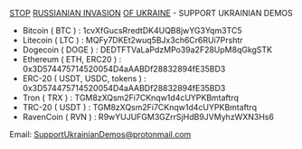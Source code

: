 [STOP](https://news.un.org/en/story/2022/03/1114052) [RUSSIANIAN INVASION](https://en.wikipedia.org/wiki/2022_Russian_invasion_of_Ukraine) [OF UKRAINE](https://liveuamap.com/) - SUPPORT UKRAINIAN DEMOS 

-	Bitcoin		( BTC )						:	1cvXfGucsRredtDK4UQB8jwYG3Yqm3TC5
-	Litecoin	( LTC )						:	MQFy7DKEt2wuq5BJx3ch6Cr6RUi7Prshtr
-	Dogecoin	( DOGE )					:	DEDTFTVaLaPdzMPo39a2F28UpM8qGkgSTK
-	Ethereum	( ETH, ERC20 )				:	0x3D574475714520054D4aAABDf28832894fE35BD3
-	ERC-20		( USDT, USDC, tokens )		:	0x3D574475714520054D4aAABDf28832894fE35BD3
-	Tron		( TRX )						:	TGM8zXQsm2Fi7CKnqw1d4cUYPKBmtaftrq
-	TRC-20		( USDT )					:	TGM8zXQsm2Fi7CKnqw1d4cUYPKBmtaftrq
-	RavenCoin	( RVN )						:	R9wYUJUFGM3GZrrSjHdB9JVMyhzWXN3Hs6

Email: SupportUkrainianDemos@protonmail.com

